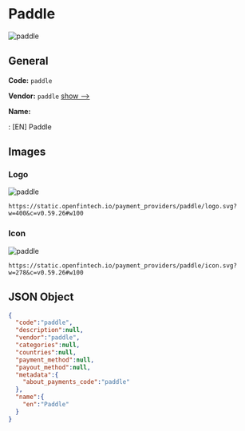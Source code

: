 
# Paddle 
![paddle](https://static.openfintech.io/payment_providers/paddle/logo.svg?w=400&c=v0.59.26#w100)  

## General 
 
**Code:** `paddle` 
 
**Vendor:** `paddle` [show -->](/vendors/paddle/) 
 
**Name:** 
 
:	[EN] Paddle 
 

## Images 

### Logo 
 
![paddle](https://static.openfintech.io/payment_providers/paddle/logo.svg?w=400&c=v0.59.26#w100)  

```
https://static.openfintech.io/payment_providers/paddle/logo.svg?w=400&c=v0.59.26#w100
```  

### Icon 
 
![paddle](https://static.openfintech.io/payment_providers/paddle/icon.svg?w=278&c=v0.59.26#w100)  

```
https://static.openfintech.io/payment_providers/paddle/icon.svg?w=278&c=v0.59.26#w100
```  

## JSON Object 

```json
{
  "code":"paddle",
  "description":null,
  "vendor":"paddle",
  "categories":null,
  "countries":null,
  "payment_method":null,
  "payout_method":null,
  "metadata":{
    "about_payments_code":"paddle"
  },
  "name":{
    "en":"Paddle"
  }
}
```  
